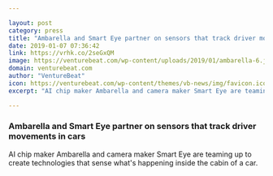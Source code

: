 ```yaml
---

layout: post
category: press
title: "Ambarella and Smart Eye partner on sensors that track driver movements in cars"
date: 2019-01-07 07:36:42
link: https://vrhk.co/2seGxQM
image: https://venturebeat.com/wp-content/uploads/2019/01/ambarella-6.jpg?fit=1200%2C869&strip=all
domain: venturebeat.com
author: "VentureBeat"
icon: https://venturebeat.com/wp-content/themes/vb-news/img/favicon.ico
excerpt: "AI chip maker Ambarella and camera maker Smart Eye are teaming up to create technologies that sense what's happening inside the cabin of a car. "

---
```


### Ambarella and Smart Eye partner on sensors that track driver movements in cars

AI chip maker Ambarella and camera maker Smart Eye are teaming up to create technologies that sense what's happening inside the cabin of a car. 